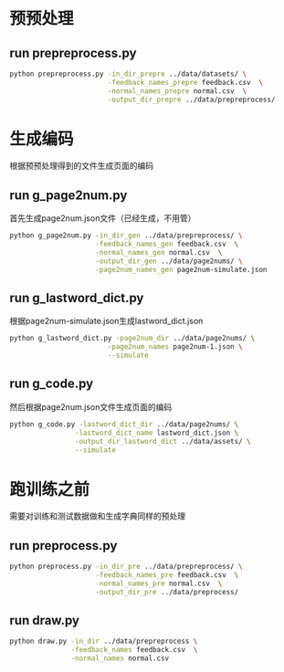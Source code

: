 # 预预处理

## run prepreprocess.py

```bash
python prepreprocess.py -in_dir_prepre ../data/datasets/ \
                        -feedback_names_prepre feedback.csv  \
                        -normal_names_prepre normal.csv  \
                        -output_dir_prepre ../data/prepreprocess/
```


# 生成编码

根据预预处理得到的文件生成页面的编码

## run g_page2num.py

首先生成page2num.json文件（已经生成，不用管）

```bash
python g_page2num.py -in_dir_gen ../data/prepreprocess/ \
                     -feedback_names_gen feedback.csv  \
                     -normal_names_gen normal.csv  \
                     -output_dir_gen ../data/page2nums/ \
                     -page2num_names_gen page2num-simulate.json
```

## run g_lastword_dict.py

根据page2num-simulate.json生成lastword_dict.json

```bash
python g_lastword_dict.py -page2num_dir ../data/page2nums/ \
                        -page2num_names page2num-1.json \
                        --simulate
```

## run g_code.py

然后根据page2num.json文件生成页面的编码

```bash
python g_code.py -lastword_dict_dir ../data/page2nums/ \
                -lastword_dict_name lastword_dict.json \
                -output_dir_lastword_dict ../data/assets/ \
                --simulate
```

# 跑训练之前

需要对训练和测试数据做和生成字典同样的预处理

## run preprocess.py

```bash
python preprocess.py -in_dir_pre ../data/prepreprocess/ \
                     -feedback_names_pre feedback.csv  \
                     -normal_names_pre normal.csv  \
                     -output_dir_pre ../data/preprocess/
```



## run draw.py

```bash
python draw.py -in_dir ../data/prepreprocess \
               -feedback_names feedback.csv  \
               -normal_names normal.csv
```